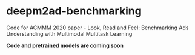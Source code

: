 # deepm2ad-benchmarking
Code for ACMMM 2020 paper - Look, Read and Feel: Benchmarking Ads Understanding with Multimodal Multitask Learning


**Code and pretrained models are coming soon**
